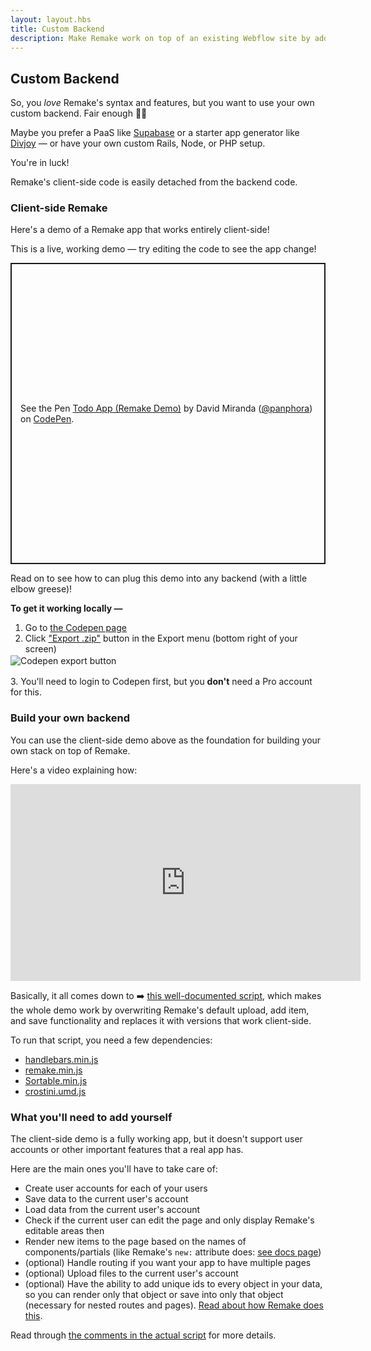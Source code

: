 ```yaml
---
layout: layout.hbs
title: Custom Backend
description: Make Remake work on top of an existing Webflow site by adding your own custom backend like Supabase or Divjoy!
---
```



## Custom Backend

So, you *love* Remake's syntax and features, but you want to use your own custom backend. Fair enough 🤷‍♂️

Maybe you prefer a PaaS like [Supabase](https://supabase.io/) or a starter app generator like [Divjoy](https://divjoy.com/) — or have your own custom Rails, Node, or PHP setup.

You're in luck! 

Remake's client-side code is easily detached from the backend code.

### Client-side Remake 

Here's a demo of a Remake app that works entirely client-side!

This is a live, working demo &mdash; try editing the code to see the app change!

<p class="codepen" data-height="482" data-theme-id="39608" data-default-tab="html,result" data-user="panphora" data-slug-hash="rNMVYZz" data-editable="true" style="height: 482px; box-sizing: border-box; display: flex; align-items: center; justify-content: center; border: 2px solid; margin: 1em 0; padding: 1em;" data-pen-title="Todo App (Remake Demo)">
  <span>See the Pen <a href="https://codepen.io/panphora/pen/rNMVYZz">
  Todo App (Remake Demo)</a> by David Miranda (<a href="https://codepen.io/panphora">@panphora</a>)
  on <a href="https://codepen.io">CodePen</a>.</span>
</p>
<script async src="https://cpwebassets.codepen.io/assets/embed/ei.js"></script>

Read on to see how to can plug this demo into any backend (with a little elbow greese)!

**To get it working locally &mdash;**

1. Go to [the Codepen page](https://codepen.io/panphora/pen/rNMVYZz)
2. Click ["Export .zip"](https://blog.codepen.io/documentation/exporting-pens/#export-zip-1) button in the Export menu (bottom right of your screen)
<div style="margin: -12px 0 16px 0; max-width: 280px;">
  <img src="/static/images/export-button-codepen.png" alt="Codepen export button">
</div>
3. You'll need to login to Codepen first, but you <b>don't</b> need a Pro account for this.
<br>

### Build your own backend

You can use the client-side demo above as the foundation for building your own stack on top of Remake.

Here's a video explaining how:

<iframe width="560" height="315" src="https://www.youtube.com/embed/S6l6uaYq0GA" title="YouTube video player" frameborder="0" allow="accelerometer; autoplay; clipboard-write; encrypted-media; gyroscope; picture-in-picture" allowfullscreen></iframe>

Basically, it all comes down to ➡️ [this well-documented script](https://remake-web-assets.s3.amazonaws.com/remake-client-side-demo.v1.js), which makes the whole demo work by overwriting Remake's default upload, add item, and save functionality and replaces it with versions that work client-side.

To run that script, you need a few dependencies:
- [handlebars.min.js](https://cdn.jsdelivr.net/npm/handlebars@latest/dist/handlebars.min.js)
- [remake.min.js](https://github.com/remake/remake-framework/blob/master/_remake/dist/remake/js/remake.min.js)
- [Sortable.min.js](https://cdn.jsdelivr.net/npm/sortablejs@latest/Sortable.min.js)
- [crostini.umd.js](https://cdn.jsdelivr.net/npm/crostini@latest/dist/crostini.umd.js)

### What you'll need to add yourself

The client-side demo is a fully working app, but it doesn't support user accounts or other important features that a real app has.

Here are the main ones you'll have to take care of:

- Create user accounts for each of your users
- Save data to the current user's account
- Load data from the current user's account
- Check if the current user can edit the page and only display Remake's
  editable areas then
- Render new items to the page based on the names of components/partials (like Remake's `new:` attribute does: [see docs page](https://docs.remaketheweb.com/adding-new-items/))
- (optional) Handle routing if you want your app to have multiple pages
- (optional) Upload files to the current user's account
- (optional) Have the ability to add unique ids to every object in your data, so you can render only that object or save into only that object (necessary for nested routes and pages). [Read about how Remake does this](https://docs.remaketheweb.com/nested-pages/).

Read through [the comments in the actual script](https://remake-web-assets.s3.amazonaws.com/remake-client-side-demo.v1.js) for more details.



